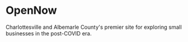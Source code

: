# OpenNow
Charlottesville and Albemarle County's premier site for exploring small businesses in the post-COVID era.
